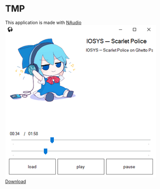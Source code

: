# TMP
This application is made with [NAudio](https://github.com/naudio/NAudio)
![image](Screenshot_2025_06_08-2.png)
[Download](https://drive.google.com/drive/folders/1mIyqS5k-nsr7ysP2APonivqoRa7EXqme?usp=drive_link)
